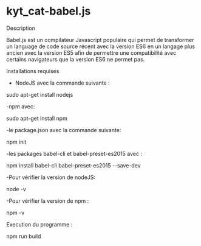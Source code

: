 # kyt_cat-babel.js

Description

Babel.js est un compilateur Javascript populaire qui permet de transformer un language de code source récent avec la version ES6 en un langage plus ancien avec la version ES5 afin de permettre une compatibilité avec certains navigateurs que la version ES6 ne permet pas.

Installations requises 

- NodeJS avec la commande suivante :

sudo apt-get install nodejs

-npm avec:

sudo apt-get install npm

-le package.json avec la commande suivante:

npm init

-les packages babel-cli et babel-preset-es2015 avec :

npm install babel-cli babel-preset-es2015 --save-dev

-Pour vérifier la version de nodeJS:

node -v

-Pour vérifier la version de npm :

npm -v

Execution du programme :

npm run build 

